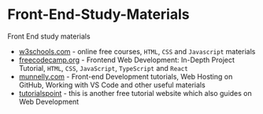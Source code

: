 # Front-End-Study-Materials
Front End study materials

- [w3schools.com](https://www.w3schools.com/howto/howto_blog_become_frontenddev.asp) - online free courses, `HTML`, `CSS` and `Javascript` materials
- [freecodecamp.org](https://www.freecodecamp.org/news/frontend-web-development-in-depth-project-tutorial/) - Frontend Web Development: In-Depth Project Tutorial, `HTML`, `CSS`, `JavaScript`, `TypeScript` and `React`
- [munnelly.com](https://www.munnelly.com/frontend/) - Front-end Development tutorials, Web Hosting on GitHub, Working with VS Code and other useful materials
- [tutorialspoint](https://www.tutorialspoint.com/the-complete-front-end-web-development-course/index.asp) - this is another free tutorial website which also guides on Web Development

